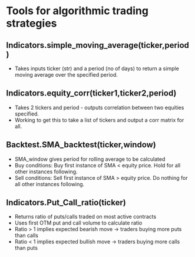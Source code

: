 # Tools for algorithmic trading strategies 

## Indicators.simple_moving_average(ticker,period)
*  Takes inputs ticker (str) and a period (no of days) to return a simple moving average over the specified period. 

## Indicators.equity_corr(ticker1,ticker2,period)
* Takes 2 tickers and period - outputs correlation between two equities specified.
* Working to get this to take a list of tickers and output a corr matrix for all. 

## Backtest.SMA_backtest(ticker,window)
*  SMA_window gives period for rolling average to be calculated 
*  Buy conditions: Buy first instance of SMA < equity price. Hold for all other instances following.
*  Sell conditions: Sell first instance of SMA > equity price. Do nothing for all other instances following. 
    
## Indicators.Put_Call_ratio(ticker)
*  Returns ratio of puts/calls traded on most active contracts
*  Uses first OTM put and call volume to calculate ratio
*  Ratio > 1 implies expected bearish move -> traders buying more puts than calls
*  Ratio < 1 implies expected bullish move -> traders buying more calls than puts
